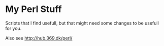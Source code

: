 My Perl Stuff
=============

Scripts that I find usefull, but that might need some changes to be usefull for you.

Also see http://hub.369.dk/perl/

